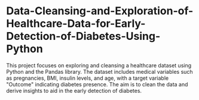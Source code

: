 # Data-Cleansing-and-Exploration-of-Healthcare-Data-for-Early-Detection-of-Diabetes-Using-Python
This project focuses on exploring and cleansing a healthcare dataset using Python and the Pandas library. The dataset includes medical variables such as pregnancies, BMI, insulin levels, and age, with a target variable "Outcome" indicating diabetes presence. The aim is to clean the data and derive insights to aid in the early detection of diabetes.
